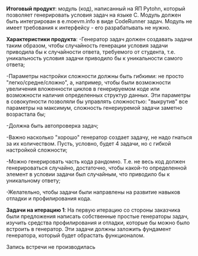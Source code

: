 **Итоговый продукт**: модуль (код), написанный на ЯП Pytohn, который позволяет генерировать условия задач на языке C. Модуль должен быть интегрирован в e.moevm.info в виде CodeRunner задач. Модуль не имеет требования к интерфейсу - его разрабатывать не нужно.

**Характеристики продукта**: 
-Генератор задач должен создавать задачи таким образом, чтобы случайность генерации условия задачи приводила бы к случайности ответа, требуемого от студента, т.е. уникальность условия задачи приводило бы к уникальности самого ответа;

-Параметры настройки сложности должны быть гибкими: не просто "легко/средне/сложно", а, например, чтобы были возможности увеличения вложенности циклов в генерируемом коде или возможности наличия определенных структур данных. Эти параметры в совокупности позволяли бы управлять сложностью: "выкрутив" все параметры на максимум, сложность генериуремой задачи заметно возрастала бы;

-Должна быть автопроверка задач;

-Важно насколько "хорошо" генератор создает задачу, не надо гнаться за их количеством. Пусть, условно, будет 4 задачи, но с гибкой настройкой сложности;

-Можно генерировать часть кода рандомно. Т.е. не весь код должен генерироваться случайно, достаточно, чтобы какой-то определенной элемент в условии задачи был случайным, что приводило бы к уникальному ответу;

-Желательно, чтобы задачи были направлены на развитие навыков отладки и профилирования кода.

**Задачи на итерацию 1**:
На первую итерацию со стороны заказчика были предложения написать собственные простые генераторы задач, изучить средства профилирования и отладки, которые бы можно было встроить в генератор. Эти задачи должны заложить фундамент генератора, который будет обрастать функционалом.

Запись встречи не производилась
